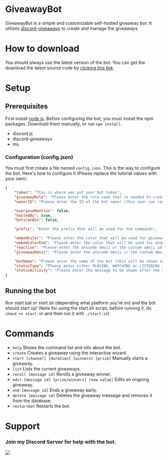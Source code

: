 # GiveawayBot
GiveawayBot is a simple and customizable self-hosted giveaway bot.
It utilizes [discord-giveaways](https://github.com/Androz2091/discord-giveaways) to create and manage the giveaways.

# How to download
You should always use the latest version of the bot. You can get the download the latest source code by [clicking this link](https://github.com/SoCuul/GiveawayBot/releases/latest).

# Setup
## Prerequisites
First install [node.js](https://nodejs.org/en/download/).
Before configuring the bot, you must install the npm packages. Download them manually, or run `npm install`.

* discord.js
* discord-giveaways
* ms

### Configuration (config.json)
You must first create a file named `config.json`. This is the way to configure the bot.
Here's how to configure it (Please replace the tutorial values with your own):
```json
{
    "token": "This is where you put your bot token",
    "giveawayRole": "Please enter the role name that is needed to create/manage giveaways",
    "ownerID": "Please enter the ID of the bot owner (this user can restart the bot)",

    "everyoneMention": false,
    "hostedBy": true,
    "botsCanWin": false,

    "prefix": "Enter the prefix that will be used for the commands",

    "embedColor": "Please enter the color that will be used for giveaway embeds and the help menu (HEX or HTML colors only)",
    "embedColorEnd": "Please enter the color that will be used for ended giveaways (HEX or HTML colors only)",
    "reaction": "Please enter the unicode emoji or the custom emoji id that will be used to join the giveaway",
    "giveawayEmoji": "Please enter the unicode emoji or the custom emoji code that will be used in messages",

    "botName": "Please enter the name of the bot (this will be shown in the help menu)",
    "statusType": "Please enter either PLAYING, WATCHING or LISTENING in all caps",
    "statusActivity": "Please enter the message to be shown after the status type"
}
```

## Running the bot
Run start.bat or start.sh (depending what platform you're on) and the bot should start up! (Note for using the start.sh script, before running it, do `chmod +x start.sh` and then run it with `./start.sh`)

# Commands
* `help` Shows the command list and info about the bot.
* `create` Creates a giveaway using the interactive wizard.
* `start [channel] [duration] [winners] [prize]` Manually starts a giveaway.
* `list` Lists the current giveaways.
* `reroll [message id]` Rerolls a giveaway winner.
* `edit [message id] [prize/winners] [new value]` Edits an ongoing giveaway.
* `end [message id]` Ends a giveaway early.
* `delete [message id]` Deletes the giveaway message and removes it from the database.
* `restartbot` Restarts the bot.

# Support
### Join my Discord Server for help with the bot.

<a href="https://discord.gg/AY7WHt4Nrw"><img src="https://discordapp.com/api/guilds/774121617240358932/widget.png?style=banner2"></a>
